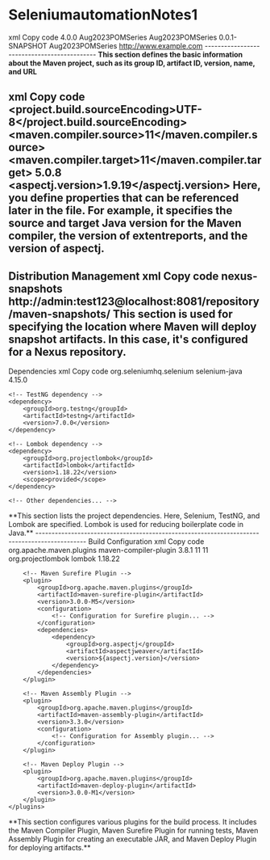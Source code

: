 # SeleniumautomationNotes1

xml
Copy code
<project xmlns="http://maven.apache.org/POM/4.0.0"
         xmlns:xsi="http://www.w3.org/2001/XMLSchema-instance"
         xsi:schemaLocation="http://maven.apache.org/POM/4.0.0 http://maven.apache.org/xsd/maven-4.0.0.xsd">
    <modelVersion>4.0.0</modelVersion>
    <groupId>Aug2023POMSeries</groupId>
    <artifactId>Aug2023POMSeries</artifactId>
    <version>0.0.1-SNAPSHOT</version>
    <name>Aug2023POMSeries</name>
    <url>http://www.example.com</url>
    --------------------------------------------
**This section defines the basic information about the Maven project, such as its group ID, artifact ID, version, name, and URL**

xml
Copy code
<properties>
    <project.build.sourceEncoding>UTF-8</project.build.sourceEncoding>
    <maven.compiler.source>11</maven.compiler.source>
    <maven.compiler.target>11</maven.compiler.target>
    <extentreports-version>5.0.8</extentreports-version>
    <aspectj.version>1.9.19</aspectj.version>
</properties>
**Here, you define properties that can be referenced later in the file. For example, it specifies the source and target Java version for the Maven compiler, the version of extentreports, and the version of aspectj.**
-----------------------------------------------------------------------------------------------
Distribution Management
xml
Copy code
<distributionManagement>
    <snapshotRepository>
        <id>nexus-snapshots</id>
        <url>http://admin:test123@localhost:8081/repository/maven-snapshots/</url>
    </snapshotRepository>
</distributionManagement>
**This section is used for specifying the location where Maven will deploy snapshot artifacts. In this case, it's configured for a Nexus repository.**
------------------------------------------------------------------------------------------------------------------------------------------
Dependencies
xml
Copy code
<dependencies>
    <!-- Selenium dependency -->
    <dependency>
        <groupId>org.seleniumhq.selenium</groupId>
        <artifactId>selenium-java</artifactId>
        <version>4.15.0</version>
    </dependency>
    
    
    <!-- TestNG dependency -->
    <dependency>
        <groupId>org.testng</groupId>
        <artifactId>testng</artifactId>
        <version>7.0.0</version>
    </dependency>
    
    <!-- Lombok dependency -->
    <dependency>
        <groupId>org.projectlombok</groupId>
        <artifactId>lombok</artifactId>
        <version>1.18.22</version>
        <scope>provided</scope>
    </dependency>
    
    <!-- Other dependencies... -->

</dependencies>
**This section lists the project dependencies. Here, Selenium, TestNG, and Lombok are specified. Lombok is used for reducing boilerplate code in Java.**
---------------------------------------------------------------------------------------------
Build Configuration
xml
Copy code
<build>
    <plugins>
        <!-- Maven Compiler Plugin -->
        <plugin>
            <groupId>org.apache.maven.plugins</groupId>
            <artifactId>maven-compiler-plugin</artifactId>
            <version>3.8.1</version>
            <configuration>
                <source>11</source>
                <target>11</target>
                <annotationProcessorPaths>
                    <path>
                        <groupId>org.projectlombok</groupId>
                        <artifactId>lombok</artifactId>
                        <version>1.18.22</version>
                    </path>
                </annotationProcessorPaths>
            </configuration>
        </plugin>

        <!-- Maven Surefire Plugin -->
        <plugin>
            <groupId>org.apache.maven.plugins</groupId>
            <artifactId>maven-surefire-plugin</artifactId>
            <version>3.0.0-M5</version>
            <configuration>
                <!-- Configuration for Surefire plugin... -->
            </configuration>
            <dependencies>
                <dependency>
                    <groupId>org.aspectj</groupId>
                    <artifactId>aspectjweaver</artifactId>
                    <version>${aspectj.version}</version>
                </dependency>
            </dependencies>
        </plugin>

        <!-- Maven Assembly Plugin -->
        <plugin>
            <groupId>org.apache.maven.plugins</groupId>
            <artifactId>maven-assembly-plugin</artifactId>
            <version>3.3.0</version>
            <configuration>
                <!-- Configuration for Assembly plugin... -->
            </configuration>
        </plugin>

        <!-- Maven Deploy Plugin -->
        <plugin>
            <groupId>org.apache.maven.plugins</groupId>
            <artifactId>maven-deploy-plugin</artifactId>
            <version>3.0.0-M1</version>
        </plugin>
    </plugins>
</build>
**This section configures various plugins for the build process. It includes the Maven Compiler Plugin, Maven Surefire Plugin for running tests, Maven Assembly Plugin for creating an executable JAR, and Maven Deploy Plugin for deploying artifacts.**


